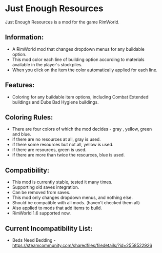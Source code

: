 # Just Enough Resources
Just Enough Resources is a mod for the game RimWorld.

## Information:
*	A RimWorld mod that changes dropdown menus for any buildable option.
*	This mod color each line of building option according to materials available in the player's stockpiles.
*	When you click on the item the color automatically applied for each line.

## Features:
* Coloring for any buildable item options, including Combat Extended buildings and Dubs Bad Hygiene buildings.

## Coloring Rules:
*	There are four colors of which the mod decides - gray , yellow, green and blue.
*	if there are no resources at all, gray is used.
*	if there some resources but not all, yellow is used.
*	if there are resources, green is used.
*	if there are more than twice the resources, blue is used.

## Compatibility:
* This mod is currently stable, tested it many times.
* Supporting old saves integration.
* Can be removed from saves.
*	This mod only changes dropdown menus, and nothing else.
*	Should be compatible with all mods. (haven't checked them all)
*	Also applied to mods that add items to build.
*	RimWorld 1.6 supported now.

## Current Incompatibility List:
* Beds Need Bedding - https://steamcommunity.com/sharedfiles/filedetails/?id=2558522926
